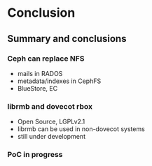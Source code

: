 <!-- .slide: data-state="section-break" id="section-break-9" data-timing="10s" -->
# Conclusion


<!-- .slide: data-state="normal" id="conclusion-0" data-timing="20s" data-menu-title="Conclusion" -->
## Summary and conclusions

### Ceph can replace NFS <!-- .element: class="fragment" data-fragment-index="0" -->
* <!-- .element: class="fragment" data-fragment-index="1" --> mails in RADOS
* <!-- .element: class="fragment" data-fragment-index="2" --> metadata/indexes in CephFS
* <!-- .element: class="fragment" data-fragment-index="3" --> BlueStore, EC

### librmb and dovecot rbox <!-- .element: class="fragment" data-fragment-index="4" -->
* <!-- .element: class="fragment" data-fragment-index="5" --> Open Source, LGPLv2.1
* <!-- .element: class="fragment" data-fragment-index="6" --> librmb can be used in non-dovecot systems
* <!-- .element: class="fragment" data-fragment-index="7" --> still under development

### PoC in progress <!-- .element: class="fragment" data-fragment-index="8" -->

